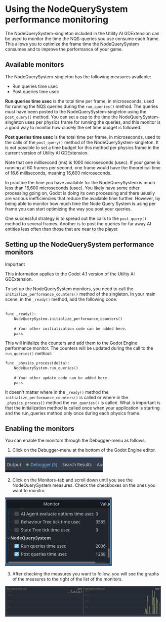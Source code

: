 # Using the NodeQuerySystem performance monitoring

The NodeQuerySystem-singleton included in the Utility AI GDExtension can be used to monitor the time the NQS-queries you use consume each frame. This allows you to optimize the frame time the NodeQuerySystem consumes and to improve the performance of your game. 

## Available monitors

The NodeQuerySystem-singleton has the following measures available:

 * Run queries time usec
 * Post queries time usec

**Run queries time usec** is the total time per frame, in microseconds, used for running the NQS queries during the `run_queries()` method. The queries must have been posted to the NodeQuerySystem-singleton using the `post_query()` method. You can set a cap to the time the NodeQuerySystem-singleton uses per physics frame for running the queries, and this monitor is a good way to monitor how closely the set time budget is followed.

**Post queries time usec** is the total time per frame, in microseconds, used to the calls of the `post_query()` method of the NodeQuerySystem-singleton. It is not possible to set a time budget for this method per physics frame in the current version of Utility AI GDExtension. 


Note that one millisecond (ms) is 1000 microseconds (usec). If your game is running at 60 frames per second, one frame would have the theoretical time of 16.6 milliseconds, meaning 16,600 microseconds. 

In practice the time you have available for the NodeQuerySystem is much less than 16,600 microseconds (usec). You likely have some other processing going on, Godot is doing its own processing and there usually are various inefficiencies that reduce the available time further. However, by being able to monitor how much time the Node Query System is using per frame you can start optimizing the way you post your queries. 

One successful strategy is to spread out the calls to the `post_query()` method to several frames. Another is to post the queries for far away AI entities less often than those that are near to the player.


## Setting up the NodeQuerySystem performance monitors 

> [!IMPORTANT]
> This information applies to the Godot 4.1 version of the Utility AI GDExtension.

To set up the NodeQuerySystem monitors, you need to call the `initialize_performance_counters()` method of the singleton. In your main scene, in the `_ready()` method, add the following code:

```gdscript

func _ready():
    NodeQuerySystem.initialize_performance_counters()

    # Your other initialization code can be added here.
    pass
```

This will initialize the counters and add them to the Godot Engine performance monitor. The counters will be updated during the call to the `run_queries()` method:

```gdscript
func _physics_process(delta):
    NodeQuerySystem.run_queries()

    # Your other update code can be added here.
    pass
```

It doesn't matter where in the `_ready()` method the `initialize_performance_counters()` is called or where in the `_physics_process()` method the `run_queries()` is called. What is important is that the initialization method is called once when your application is starting and the run_queries method only once during each physics frame.


## Enabling the monitors

You can enable the monitors through the Debugger-menu as follows:

 1. Click on the Debugger-menu at the bottom of the Godot Engine editor.

![Debugger-menu](performance_monitor_0.png)


 2. Click on the Monitors-tab and scroll down until you see the NodeQuerySystem measures. Check the checkboxes on the ones you want to monitor.

![Monitors-tab](performance_monitor_3.png)

 3. After checking the measures you want to follow, you will see the graphs of the measures to the right of the list of the monitors.

![Graphs](performance_monitor_4.png)



